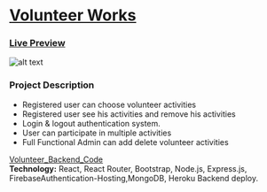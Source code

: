 
# [ Volunteer Works ](https://volenteer-work.web.app/)
 ### [Live Preview](https://volenteer-work.web.app/ " Volunteer Works wev app.")    
 
![alt text](https://i.ibb.co/Xt9hz4h/Volunteer-Works.png)

### Project Description
*	Registered user can choose volunteer activities
* Registered user see his activities and remove his activities 
* Login & logout authentication system.
* User can participate in multiple activities
* Full Functional Admin can add delete volunteer activities





[Volunteer_Backend_Code](https://github.com/mamunur13525/volenteer_work_server/ " Volunteer Works Backend COde.")    
__Technology:__ React, React Router, Bootstrap, Node.js, Express.js, FirebaseAuthentication-Hosting,MongoDB, Heroku Backend deploy.
         


